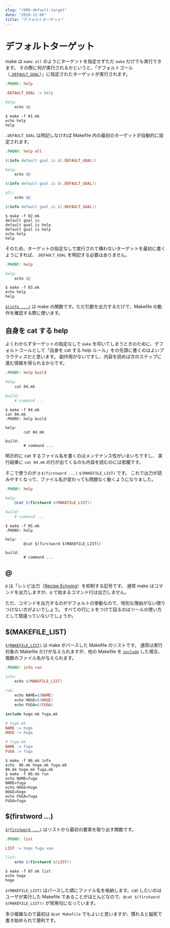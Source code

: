 ```yaml
---
slug: "/006-default-target"
date: "2020-12-06"
title: "デフォルトターゲット"
---
```


# デフォルトターゲット

make は `make all` のようにターゲットを指定せずただ `make` だけでも実行できます。
その際に何が実行されるかというと、「デフォルトゴール（[`.DEFAULT_GOAL`](https://www.gnu.org/software/make/manual/html_node/Special-Variables.html#:~:text=.DEFAULT_GOAL)）」に指定されたターゲットが実行されます。

```makefile
.PHONY: help

.DEFAULT_GOAL := help

help:
	echo $@
```
```shell
$ make -f 01.mk
echo help
help
```

`.DEFAULT_GOAL` は明記しなければ Makefile 内の最初のターゲットが自動的に設定されます。
```makefile
.PHONY: help all

$(info default goal is $(.DEFAULT_GOAL))

help:
	echo $@

$(info default goal is $(.DEFAULT_GOAL))

all:
	echo $@

$(info default goal is $(.DEFAULT_GOAL))
```
```shell
$ make -f 02.mk
default goal is
default goal is help
default goal is help
echo help
help
```

そのため、ターゲットの指定なしで実行されて構わないターゲットを最初に書くようにすれば、`.DEFAULT_GOAL` を明記する必要はありません。
```makefile
.PHONY: help

help:
	echo $@
```
```shell
$ make -f 03.mk
echo help
help
```

[`$(info ...)`](https://www.gnu.org/software/make/manual/html_node/Make-Control-Functions.html#:~:text=$(info%20text%E2%80%A6)) は make の関数です。ただ引数を出力するだけで、Makefile の動作を確認する際に使います。


## 自身を cat する help

よくわからずターゲットの指定なしで `make` を叩いてしまうときのために、デフォルトゴールとして「自身を cat する help ルール」をの先頭に書くのはよいプラクティスだと思います。
副作用がないですし、内容を読めば次のステップに進む情報を得られるからです。
```makefile
.PHONY: help build

help:
	cat 04.mk

build:
	# command ...
```
```shell
$ make -f 04.mk
cat 04.mk
.PHONY: help build

help:
        cat 04.mk

build:
        # command ...
```

明示的に cat するファイル名を書くのはメンテナンス性がいまいちですし、
実行結果に `cat 04.mk` の行が出てくるのも内容を読むのには邪魔です。

そこで使うのが `@` `$(firstword ...)` `$(MAKEFILE_LIST)` です。
これで出力が読みやすくなって、ファイル名が変わっても問題なく動くようになりました。
```makefile
.PHONY: help

help:
	@cat $(firstword $(MAKEFILE_LIST))

build:
	# command ...
```
```shell
$ make -f 05.mk
.PHONY: help

help:
        @cat $(firstword $(MAKEFILE_LIST))

build:
        # command ...

```

## @

`@` は「レシピ出力（[Recipe Echoing](https://www.gnu.org/software/make/manual/html_node/Echoing.html)）を抑制する記号です。
通常 make はコマンドを出力しますが、`@` で始まるコマンド行は出力しません。

ただ、コマンドを出力するのがデフォルトの挙動なので、特別な理由がない限りつけない方がよいでしょう。
すべての行に `@` をつけて回るのはツールの使い方として間違っていないでしょうか。


## $(MAKEFILE_LIST)

[`$(MAKEFILE_LIST)`](https://www.gnu.org/software/make/manual/html_node/Special-Variables.html) は make がパースした Makefile のリストです。
通常は実行対象の Makefile だけが与えられますが、他の Makefile を [`include`](https://www.gnu.org/software/make/manual/html_node/Include.html) した場合、複数のファイル名が与えられます。

```makefile
.PHONY: info run

info:
	echo $(MAKEFILE_LIST)

run:
	echo NAME=$(NAME)
	echo HOGE=$(HOGE)
	echo FUGA=$(FUGA)

include hoge.mk fuga.mk
```
```makefile
# hoge.mk
NAME := hoge
HOGE := hoge
```
```makefile
# fuga.mk
NAME := fuga
FUGA := fuga
```
```shell
$ make -f 06.mk info
echo  06.mk hoge.mk fuga.mk
06.mk hoge.mk fuga.mk
$ make -f 06.mk run
echo NAME=fuga
NAME=fuga
echo HOGE=hoge
HOGE=hoge
echo FUGA=fuga
FUGA=fuga
```

## $(firstword ...)

[`$(firstword ...)`](https://www.gnu.org/software/make/manual/html_node/Text-Functions.html#:~:text=$(firstword%20names%E2%80%A6)) はリストから最初の要素を取り出す関数です。
```makefile
.PHONY: list

LIST := hoge fuga vaa

list:
	echo $(firstword $(LIST))
```
```shell
$ make -f 07.mk list
echo hoge
hoge
```

`$(MAKEFILE_LIST)` はパースした順にファイル名を格納します。cat したいのはユーザが実行した Makefile であることがほとんどなので、`@cat $(firstword $(MAKEFILE_LIST))` が常用句になっています。

多少複雑なので最初は `@cat Makefile` でもよいと思いますが、慣れると脳死で書き始められて便利です。
